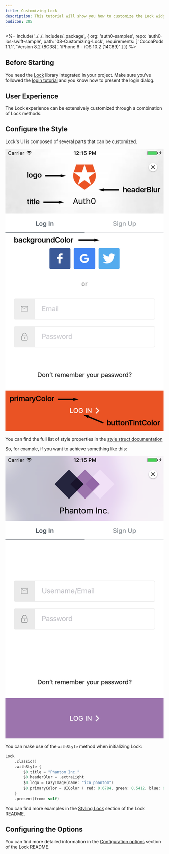 ```yaml
---
title: Customizing Lock
description: This tutorial will show you how to customize the Lock widget UI.
budicon: 285
---
```


<%= include('../../_includes/_package', {
  org: 'auth0-samples',
  repo: 'auth0-ios-swift-sample',
  path: '08-Customizing-Lock',
  requirements: [
    'CocoaPods 1.1.1',
    'Version 8.2 (8C38)',
    'iPhone 6 - iOS 10.2 (14C89)'
  ]
}) %>

## Before Starting

You need the [Lock](https://github.com/auth0/Lock.iOS-OSX) library integrated in your project. Make sure you've followed the [login tutorial](/quickstart/native/ios-swift/01-login) and you know how to present the login dialog.

## User Experience

The Lock experience can be extensively customized through a combination of Lock methods.

## Configure the Style

Lock's UI is composed of several parts that can be customized.

<div class="phone-mockup"><img src="/media/articles/libraries/lock-ios/customization/lock_2_ui.png" alt="Lock UI"></div>

You can find the full list of style properties in the [style struct documentation](https://github.com/auth0/Lock.iOS-OSX/blob/v2/Lock/Style.swift)

So, for example, if you want to achieve something like this:

<div class="phone-mockup"><img src="/media/articles/native-platforms/ios-swift/lock_2_style.png" alt="Lock Custom UI"></div>

You can make use of the `withStyle` method when initializing Lock:

```swift
Lock
    .classic()
    .withStyle {
        $0.title = "Phantom Inc."
        $0.headerBlur = .extraLight
        $0.logo = LazyImage(name: "icn_phantom")
        $0.primaryColor = UIColor ( red: 0.6784, green: 0.5412, blue: 0.7333, alpha: 1.0 )
    }
    .present(from: self)
```

You can find more examples in the [Styling Lock](https://github.com/auth0/Lock.iOS-OSX/tree/v2#styling-lock) section of the Lock README.

## Configuring the Options

You can find more detailed information in the [Configuration options](https://github.com/auth0/Lock.iOS-OSX/tree/v2#customization-options) section of the Lock README.
